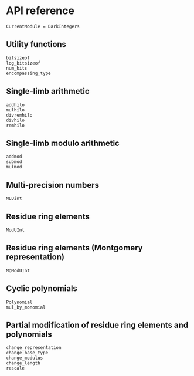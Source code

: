 # API reference

```@meta
CurrentModule = DarkIntegers
```

## Utility functions

```@docs
bitsizeof
log_bitsizeof
num_bits
encompassing_type
```


## Single-limb arithmetic

```@docs
addhilo
mulhilo
divremhilo
divhilo
remhilo
```


## Single-limb modulo arithmetic

```@docs
addmod
submod
mulmod
```


## Multi-precision numbers

```@docs
MLUint
```


## Residue ring elements

```@docs
ModUInt
```


## Residue ring elements (Montgomery representation)

```@docs
MgModUInt
```


## Cyclic polynomials

```@docs
Polynomial
mul_by_monomial
```

## Partial modification of residue ring elements and polynomials

```@docs
change_representation
change_base_type
change_modulus
change_length
rescale
```
